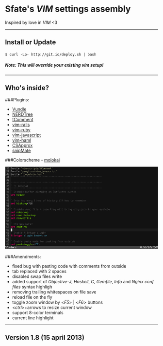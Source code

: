 Sfate's *VIM* settings assembly
================================
Inspired by love in *VIM* <3

-------------------------
Install or Update
-------------------------
`$ curl -Lo- http://git.io/deploy.sh | bash`
##### *Note*: This will override your existing vim setup!

-------------------------
Who's inside?
-------------------------
###Plugins:

* [Vundle](https://github.com/gmarik/vundle)
* [NERDTree](https://github.com/scrooloose/nerdtree)
* [tComment](https://github.com/vim-scripts/tComment)
* [vim-rails](https://github.com/tpope/vim-rails)
* [vim-ruby](https://github.com/vim-ruby/vim-ruby)
* [vim-javascript](https://github.com/pangloss/vim-javascript)
* [vim-haml](https://github.com/tpope/vim-haml)
* [CSApprox](https://github.com/vim-scripts/CSApprox)
* [snipMate](https://github.com/msanders/snipmate.vim)

###Colorscheme - [molokai](https://github.com/tomasr/molokai)

![Colorscheme preview](/preview.png)

###Amendments:

* fixed bug with pasting code with comments from outside
* tab replaced with 2 spaces
* disabled swap files write
* added support of *Objective-J*, *Haskell*, *C*, *Gemfile*, *Info* and *Nginx conf files* syntax highligh
* removing trailing whitespaces on file save
* reload file on the fly
* toggle zoom window by <*F5*> | <*F6*> buttons
* <*ctrl*>+arrows to resize current window
* support 8-color terminals
* current line highlight

-------------------------
Version 1.8 (15 april 2013)
-------------------------


